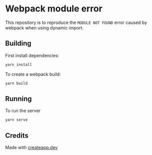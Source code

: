 # Webpack module error

This repository is to reproduce the `MODULE NOT FOUND` error caused by webpack when using dynamic import.

## Building

First install dependencies:

```sh
yarn install
```
To create a webpack build:

```sh
yarn build
```

## Running

To run the server
```sh
yarn serve
```

## Credits

Made with [createapp.dev](https://createapp.dev/)

